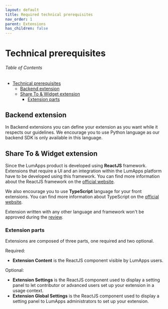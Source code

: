 ```yaml
---
layout: default
title: Required technical prerequisites
nav_order: 1
parent: Extensions
has_children: false
---
```


# Technical prerequisites

<h6>Table of Contents</h6>

- [Technical prerequisites](#technical-prerequisites)
  - [Backend extension](#backend-extension)
  - [Share To & Widget extension](#share-to--widget-extension)
    - [Extension parts](#extension-parts)

## Backend extension
In Backend extensions you can define your extension as you want while it respects our guidelines.
We encourage you to use Python language as our backend SDK is only available in this language.

## Share To & Widget extension

Since the LumApps product is developed using **ReactJS** framework. Extensions that require a UI and an integration within the LumApps platform have to be developed using this framework. You can find more information about the ReactJS framework on the [official website](https://reactjs.org/).

We also encourage you to use **TypeScript** language for your front extensions. You can find more information about TypeScript on the [official website](https://www.typescriptlang.org/).

Extension written with any other language and framework won't be approved during the [review](lifecycle-management.md#review).

### Extension parts
Extensions are composed of three parts, one required and two optional.

Required:
 - **Extension Content** is the ReactJS component visible by LumApps users.

Optional:
 - **Extension Settings** is the ReactJS component used to display a setting panel to let contributor or advanced users set up your extension in a usage context.
 - **Extension Global Settings** is the ReactJS component used to display a setting panel to LumApps administrators to set up your extension.



